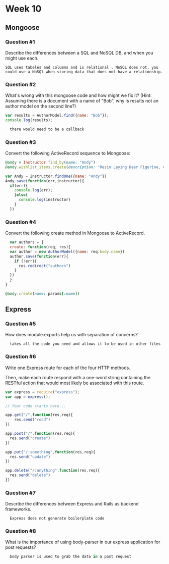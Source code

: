 # Week 10

## Mongoose

### Question #1

Describe the differences between a SQL and NoSQL DB, and when you might use each.

```text
SQL uses tabeles and columns and is relational , NoSQL does not. you could use a NoSQl when storing data that does not have a relationship.

```

### Question #2

What's wrong with this mongoose code and how might we fix it?
(Hint: Assuming there is a document with a name of "Bob", why is results not an author model on the second line?)

```js
var results = AuthorModel.find({name: "Bob"});
console.log(results);
```

```js
  there would need to be a callback
```

### Question #3

Convert the following ActiveRecord sequence to Mongoose:

```rb
@andy = Instructor.find_by(name: "Andy")
@andy.wishlist_items.create(description: "Resin Laying Deer Figurine, Gold")
```

```js
var Andy = Instructor.findOne({name: "Andy"})
Andy.save(function(err,instructor){
  if(err){
    console.log(err);
    }else{
      console.log(instructor)
    }
  })
```

### Question #4

Convert the following create method in Mongoose to ActiveRecord.

```js
  var authors = {
  create: function(req, res){
  var author = new AuthorModel({name: req.body.name})
  author.save(function(err){
    if (!err){
      res.redirect("authors")
    }
  })
  }  
}
```

```rb
@andy.create(name: params[:name])

```
## Express

### Question #5

How does module.exports help us with separation of concerns?

```text
  takes all the code you need and allows it to be used in other files

```

### Question #6

Write one Express route for each of the four HTTP methods.

Then, make each route respond with a one-word string containing the RESTful action that would most likely be associated with this route.

```js
var express = require("express");
var app = express();

// Your code starts here...

```

```js
app.get("/",function(res,req){
    res.send("read")
})

app.post("/",function(res,req){
  res.send("create")
})

app.put("/:something",function(res,req){
  res.send("update")
})

app.delete("/:anything",function(res,req){
  res.send("delete")
})
```
### Question #7

Describe the differences between Express and Rails as backend frameworks.

```text
  Express does not generate boilerplate code
```

### Question #8

What is the importance of using body-parser in our express application for post requests? 

```js
  body parser is used to grab the data in a post request
```
